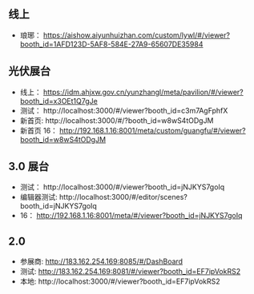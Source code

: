 ## 线上

- 琅琊： https://aishow.aiyunhuizhan.com/custom/lywl/#/viewer?booth_id=1AFD123D-5AF8-584E-27A9-65607DE35984

## 光伏展台

- 线上： https://idm.ahjxw.gov.cn/yunzhangl/meta/pavilion/#/viewer?booth_id=x3OEt1Q7gJe
- 测试： http://localhost:3000/#/viewer?booth_id=c3m7AgFphfX
- 新首页: http://localhost:3000/#/?booth_id=w8wS4tODgJM
- 新首页 16： http://192.168.1.16:8001/meta/custom/guangfu/#/viewer?booth_id=w8wS4tODgJM

## 3.0 展台

- 测试： http://localhost:3000/#/viewer?booth_id=jNJKYS7goIq
- 编辑器测试: http://localhost:3000/#/editor/scenes?booth_id=jNJKYS7goIq
- 16： http://192.168.1.16:8001/meta/#/viewer?booth_id=jNJKYS7goIq

## 2.0

- 参展商: http://183.162.254.169:8085/#/DashBoard
- 测试: http://183.162.254.169:8081/#/viewer?booth_id=EF7ipVokRS2
- 本地: http://localhost:3000/#/viewer?booth_id=EF7ipVokRS2